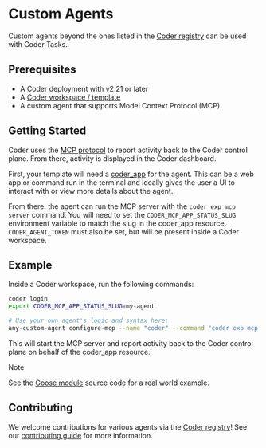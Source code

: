 # Custom Agents

Custom agents beyond the ones listed in the [Coder registry](https://registry.coder.com/modules?tag=agent) can be used with Coder Tasks.

## Prerequisites

- A Coder deployment with v2.21 or later
- A [Coder workspace / template](../admin/templates/creating-templates.md)
- A custom agent that supports Model Context Protocol (MCP)

## Getting Started

Coder uses the [MCP protocol](https://modelcontextprotocol.io/introduction) to report activity back to the Coder control plane. From there, activity is displayed in the Coder dashboard.

First, your template will need a [coder_app](https://registry.terraform.io/providers/coder/coder/latest/docs/resources/app) for the agent. This can be a web app or command run in the terminal and ideally gives the user a UI to interact with or view more details about the agent.

From there, the agent can run the MCP server with the `coder exp mcp server` command. You will need to set the `CODER_MCP_APP_STATUS_SLUG` environment variable to match the slug in the coder_app resource. `CODER_AGENT_TOKEN` must also be set, but will be present inside a Coder workspace.

## Example

Inside a Coder workspace, run the following commands:

```sh
coder login
export CODER_MCP_APP_STATUS_SLUG=my-agent

# Use your own agent's logic and syntax here:
any-custom-agent configure-mcp --name "coder" --command "coder exp mcp server"
```

This will start the MCP server and report activity back to the Coder control plane on behalf of the coder_app resource.

> [!NOTE]
> See the [Goose module](https://github.com/coder/registry/blob/main/registry/coder/modules/goose/main.tf) source code for a real world example.

## Contributing

We welcome contributions for various agents via the [Coder registry](https://registry.coder.com/modules?tag=agent)! See our [contributing guide](https://github.com/coder/registry/blob/main/CONTRIBUTING.md) for more information.
